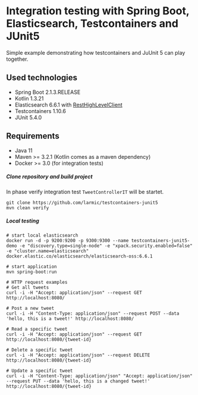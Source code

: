 # Integration testing with Spring Boot, Elasticsearch, Testcontainers and JUnit5

Simple example demonstrating how testcontainers and JuUnit 5 can play together.

## Used technologies

* Spring Boot 2.1.3.RELEASE
* Kotlin 1.3.21
* Elasticsearch 6.6.1 with [RestHighLevelClient](https://www.elastic.co/guide/en/elasticsearch/client/java-rest/current/java-rest-high-getting-started-initialization.html)
* Testcontainers 1.10.6
* JUnit 5.4.0

## Requirements

* Java 11
* Maven >= 3.2.1 (Kotlin comes as a maven dependency)
* Docker >= 3.0 (for integration tests)

##### Clone repository and build project

In phase verify integration test ```TweetControllerIT``` will be startet.

```ssh
git clone https://github.com/larmic/testcontainers-junit5
mvn clean verify
```

##### Local testing

```ssh
# start local elasticsearch
docker run -d -p 9200:9200 -p 9300:9300 --name testcontainers-junit5-demo -e "discovery.type=single-node" -e "xpack.security.enabled=false" -e "cluster.name=elasticsearch" docker.elastic.co/elasticsearch/elasticsearch-oss:6.6.1

# start application
mvn spring-boot:run

# HTTP request examples
# Get all tweets
curl -i -H "Accept: application/json" --request GET http://localhost:8080/

# Post a new tweet
curl -i -H "Content-Type: application/json" --request POST --data 'hello, this is a tweet!' http://localhost:8080/

# Read a specific tweet     
curl -i -H "Accept: application/json" --request GET http://localhost:8080/{tweet-id}      
 
# Delete a specific tweet
curl -i -H "Accept: application/json" --request DELETE http://localhost:8080/{tweet-id}

# Update a specific tweet    
curl -i -H "Content-Type: application/json" "Accept: application/json" --request PUT --data 'hello, this is a changed tweet!' http://localhost:8080/{tweet-id}        
```